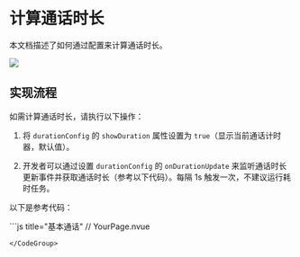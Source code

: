 # 计算通话时长


本文档描述了如何通过配置来计算通话时长。

<Frame width="200" height="auto" caption=""><img src="https://doc-media.zego.im/sdk-doc/Pics/ZegoUIKit/Flutter/call/call_duration.jpeg" /></Frame>

## 实现流程

如需计算通话时长，请执行以下操作：

1. 将 `durationConfig` 的 `showDuration` 属性设置为 `true`（显示当前通话计时器，默认值）。

2. 开发者可以通过设置 `durationConfig` 的 `onDurationUpdate` 来监听通话时长更新事件并获取通话时长（参考以下代码）。每隔 1s 触发一次，不建议运行耗时任务。


以下是参考代码：

<CodeGroup>
```js title="基本通话"
// YourPage.nvue
<template>
    <ZegoUIKitPrebuiltCall :appID="appID" :callID="callID" :appSign="appSign" :userID="userID" :userName="userName"
        :config="config">
    </ZegoUIKitPrebuiltCall>
</template>
<script lang="ts" setup>
import { ref } from "vue"
import keyCenter from "@/pages/KeyCenter";
import ZegoUIKitPrebuiltCall from "@/uni_modules/zego-PrebuiltCall/components/ZegoUIKitPrebuiltCall.nvue"
import { ZegoUIKitPrebuiltCallConfig } from "@/uni_modules/zego-PrebuiltCall"

const appID = ref(keyCenter.getAppID());
const appSign = ref(keyCenter.getAppSign());
const userID = ref(keyCenter.getUserID());
const userName = ref(keyCenter.getUserID() + '_Nick');
const callID = ref(keyCenter.getCallID());

const config: ZegoUIKitPrebuiltCallConfig = {
    ...ZegoUIKitPrebuiltCallConfig.oneOnOneVideoCall(), // 预设配置
    durationConfig: {
        showDuration: true,
        onDurationUpdate: (seconds)=>{
            console.log(`已经通话的时长: ${seconds} 秒`);
        }
    },
    onHangUp: () => {
        // 挂断后返回上一页
        uni.navigateBack()
    },
};

</script>

```
</CodeGroup>
